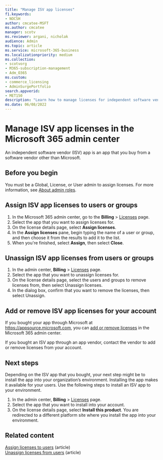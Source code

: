 ```yaml
---
title: "Manage ISV app licenses"
f1.keywords:
- NOCSH
author: cmcatee-MSFT
ms.author: cmcatee
manager: scotv
ms.reviewer: argani, nicholak
audience: Admin
ms.topic: article
ms.service: microsoft-365-business
ms.localizationpriority: medium
ms.collection: 
- scotvorg
- M365-subscription-management
- Adm_O365
ms.custom: 
- commerce_licensing
- AdminSurgePortfolio
search.appverid:
- MET150
description: "Learn how to manage licenses for independent software vendor (ISV) apps in the Microsoft 365 admin center."
ms.date: 06/08/2022
---
```


# Manage ISV app licenses in the Microsoft 365 admin center

An independent software vendor (ISV) app is an app that you buy from a software vendor other than Microsoft.

## Before you begin

You must be a Global, License, or User admin to assign licenses. For more information, see [About admin roles](../../admin/add-users/about-admin-roles.md).

## Assign ISV app licenses to users or groups

1. In the Microsoft 365 admin center, go to the **Billing** > <a href="https://go.microsoft.com/fwlink/p/?linkid=842264" target="_blank">Licenses</a> page.
2. Select the app that you want to assign licenses for.
3. On the license details page, select **Assign licenses**.
4. In the **Assign licenses** pane, begin typing the name of a user or group, and then choose it from the results to add it to the list.
5. When you're finished, select **Assign**, then select **Close**.

## Unassign ISV app licenses from users or groups

1. In the admin center, **Billing** > <a href="https://go.microsoft.com/fwlink/p/?linkid=842264" target="_blank">Licenses</a> page.
2. Select the app that you want to unassign licenses for.
3. On the license details page, select the users and groups to remove licenses from, then select Unassign licenses.
4. In the dialog box, confirm that you want to remove the licenses, then select Unassign.

## Add or remove ISV app licenses for your account

If you bought your app through Microsoft at https://appsource.microsoft.com, you can [add or remove licenses](buy-licenses.md) in the Microsoft 365 admin center.

If you bought an ISV app through an app vendor, contact the vendor to add or remove licenses from your account.

## Next steps

Depending on the ISV app that you bought, your next step might be to install the app into your organization’s environment. Installing the app makes it available for your users. Use the following steps to install an ISV app to your environment.

1. In the admin center, **Billing** > <a href="https://go.microsoft.com/fwlink/p/?linkid=842264" target="_blank">Licenses</a> page.
2. Select the app that you want to install into your account.
3. On the license details page, select **Install this product**. You are redirected to a different platform site where you install the app into your environment.

## Related content

[Assign licenses to users](../../admin/manage/assign-licenses-to-users.md) (article) \
[Unassign licenses from users](../../admin/manage/remove-licenses-from-users.md) (article)
